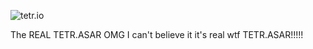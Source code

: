 ![tetr.io](https://kagari.moe/outer_assets/tetrio/logo-desktop.png)

The REAL TETR.ASAR OMG I can't believe it it's real wtf TETR.ASAR!!!!!